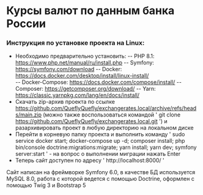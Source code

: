 # Курсы валют по данным банка России

### Инструкция по установке проекта на Linux:

- Необходимо предварительно установить:
   -- PHP 8.1:  https://www.php.net/manual/ru/install.php
   -- Symfony:  https://symfony.com/download
   -- Docker:  https://docs.docker.com/desktop/install/linux-install/  
   -- Docker-Compose: https://docs.docker.com/compose/install/
   -- Composer: https://getcomposer.org/download/
   -- Yarn: https://classic.yarnpkg.com/lang/en/docs/install/
- Скачать zip-архив проекта по ссылке https://github.com/QueflyQuefly/exchangerates.local/archive/refs/heads/main.zip 
  (можно также воспользоваться командой ' git clone https://github.com/QueflyQuefly/exchangerates.local.git ')
  и разархивировать проект в любую директорию на локальном диске
- Перейти в корневую папку проекта и выполнить команду ' sudo service docker start; docker-compose up -d; composer install; php bin/console doctrine:migrations:migrate; yarn install; yarn dev; symfony server:start ' - на вопрос о выполнении миграции нажать Enter
- Теперь сайт доступен по адресу ' http://localhost:8000/ '

Сайт написан на фреймворке Symfony 6.0, в качестве БД используется MySQL 8.0, работа с которой ведется с помощью Doctrine, оформлен с помощью Twig 3 и Bootstrap 5
